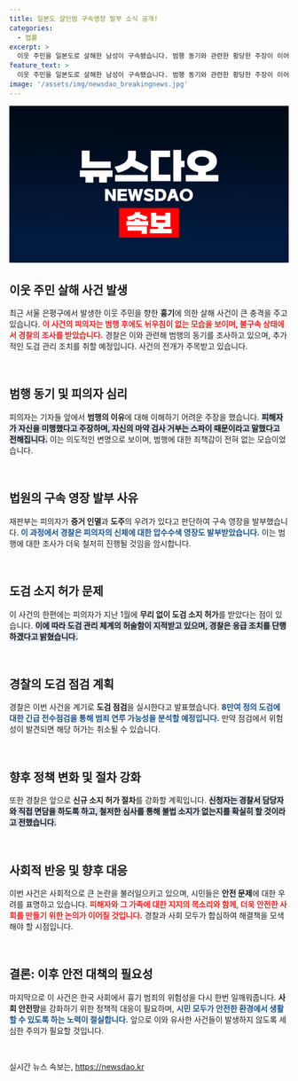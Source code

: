 ```yaml
---
title: 일본도 살인범 구속영장 발부 소식 공개!
categories:
  - 법률
excerpt: >
  이웃 주민을 일본도로 살해한 남성이 구속됐습니다. 범행 동기와 관련한 황당한 주장이 이어지는 가운데, 경찰은 도검에 대한 긴급 점검에 착수했습니다. 과연 이 사건이 드러내는 의외의 진실은 무엇일까요?
feature_text: >
  이웃 주민을 일본도로 살해한 남성이 구속됐습니다. 범행 동기와 관련한 황당한 주장이 이어지는 가운데, 경찰은 도검에 대한 긴급 점검에 착수했습니다. 과연 이 사건이 드러내는 의외의 진실은 무엇일까요?
image: '/assets/img/newsdao_breakingnews.jpg'
---
```


<p><img src="/assets/img/newsdao_breakingnews.jpg" alt="flaretime 속보" /></p>

<h2 data-ke-size="size26">이웃 주민 살해 사건 발생</h2>

<p data-ke-size="size16">최근 서울 은평구에서 발생한 이웃 주민을 향한 <b>흉기</b>에 의한 살해 사건이 큰 충격을 주고 있습니다. <b><span style="color: #ee2323;">이 사건의 피의자는 범행 후에도 뉘우침이 없는 모습을 보이며, 불구속 상태에서 경찰의 조사를 받았습니다.</span></b> 경찰은 이와 관련해 범행의 동기를 조사하고 있으며, 추가적인 도검 관리 조치를 취할 예정입니다. 사건의 전개가 주목받고 있습니다.</p>

<p data-ke-size="size16">&nbsp;</p>

<h2 data-ke-size="size26">범행 동기 및 피의자 심리</h2>

<p data-ke-size="size16">피의자는 기자들 앞에서 <b>범행의 이유</b>에 대해 이해하기 어려운 주장을 했습니다. <b><span style="background-color: #21538527;">피해자가 자신을 미행했다고 주장하며, 자신의 마약 검사 거부는 스파이 때문이라고 말했다고 전해집니다.</span></b> 이는 의도적인 변명으로 보이며, 범행에 대한 죄책감이 전혀 없는 모습이었습니다.</p>

<p data-ke-size="size16">&nbsp;</p>

<h2 data-ke-size="size26">법원의 구속 영장 발부 사유</h2>

<p data-ke-size="size16">재판부는 피의자가 <b>증거 인멸</b>과 <b>도주</b>의 우려가 있다고 판단하여 구속 영장을 발부했습니다. <b><span style="color: #1a5490;">이 과정에서 경찰은 피의자의 신체에 대한 압수수색 영장도 발부받았습니다.</span></b> 이는 범행에 대한 조사가 더욱 철저히 진행될 것임을 암시합니다.</p>

<p data-ke-size="size16">&nbsp;</p>

<h2 data-ke-size="size26">도검 소지 허가 문제</h2>

<p data-ke-size="size16">이 사건의 한편에는 피의자가 지난 1월에 <b>무리 없이 도검 소지 허가</b>를 받았다는 점이 있습니다. <b><span style="background-color: #21538527;">이에 따라 도검 관리 체계의 허술함이 지적받고 있으며, 경찰은 응급 조치를 단행하겠다고 밝혔습니다.</span></b></p>

<p data-ke-size="size16">&nbsp;</p>

<h2 data-ke-size="size26">경찰의 도검 점검 계획</h2>

<p data-ke-size="size16">경찰은 이번 사건을 계기로 <b>도검 점검</b>을 실시한다고 발표했습니다. <b><span style="color: #1a5490;">8만여 정의 도검에 대한 긴급 전수점검을 통해 범죄 연루 가능성을 분석할 예정입니다.</span></b> 만약 점검에서 위험성이 발견되면 해당 허가는 취소될 수 있습니다.</p>

<p data-ke-size="size16">&nbsp;</p>

<h2 data-ke-size="size26">향후 정책 변화 및 절차 강화</h2>

<p data-ke-size="size16">또한 경찰은 앞으로 <b>신규 소지 허가 절차</b>를 강화할 계획입니다. <b><span style="background-color: #21538527;">신청자는 경찰서 담당자와 직접 면담을 하도록 하고, 철저한 심사를 통해 불법 소지가 없는지를 확실히 할 것이라고 전했습니다.</span></b></p>

<p data-ke-size="size16">&nbsp;</p>

<h2 data-ke-size="size26">사회적 반응 및 향후 대응</h2>

<p data-ke-size="size16">이번 사건은 사회적으로 큰 논란을 불러일으키고 있으며, 시민들은 <b>안전 문제</b>에 대한 우려를 표명하고 있습니다. <b><span style="color: #ee2323;">피해자와 그 가족에 대한 지지의 목소리와 함께, 더욱 안전한 사회를 만들기 위한 논의가 이어질 것입니다.</span></b> 경찰과 사회 모두가 합심하여 해결책을 모색해야 할 시점입니다.</p>

<p data-ke-size="size16">&nbsp;</p>

<h2 data-ke-size="size26">결론: 이후 안전 대책의 필요성</h2>

<p data-ke-size="size16">마지막으로 이 사건은 한국 사회에서 흉기 범죄의 위험성을 다시 한번 일깨워줍니다. <b>사회 안전망</b>을 강화하기 위한 정책적 대응이 필요하며, <b><span style="color: #1a5490;">시민 모두가 안전한 환경에서 생활할 수 있도록 하는 노력이 절실합니다.</span></b> 앞으로 이와 유사한 사건들이 발생하지 않도록 세심한 주의가 필요할 것입니다.</p>

<p data-ke-size="size16">&nbsp;</p>
실시간 뉴스 속보는, <a href="https://newsdao.kr" rel="dofollow">https://newsdao.kr</a>


